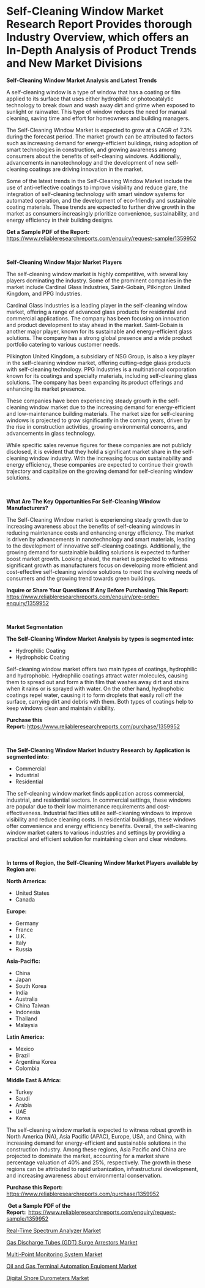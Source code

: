 <p><h1>Self-Cleaning Window Market Research Report Provides thorough Industry Overview, which offers an In-Depth Analysis of Product Trends and New Market Divisions</h1></p><p><strong>Self-Cleaning Window Market Analysis and Latest Trends</strong></p>
<p><p>A self-cleaning window is a type of window that has a coating or film applied to its surface that uses either hydrophilic or photocatalytic technology to break down and wash away dirt and grime when exposed to sunlight or rainwater. This type of window reduces the need for manual cleaning, saving time and effort for homeowners and building managers.</p><p>The Self-Cleaning Window Market is expected to grow at a CAGR of 7.3% during the forecast period. The market growth can be attributed to factors such as increasing demand for energy-efficient buildings, rising adoption of smart technologies in construction, and growing awareness among consumers about the benefits of self-cleaning windows. Additionally, advancements in nanotechnology and the development of new self-cleaning coatings are driving innovation in the market.</p><p>Some of the latest trends in the Self-Cleaning Window Market include the use of anti-reflective coatings to improve visibility and reduce glare, the integration of self-cleaning technology with smart window systems for automated operation, and the development of eco-friendly and sustainable coating materials. These trends are expected to further drive growth in the market as consumers increasingly prioritize convenience, sustainability, and energy efficiency in their building designs.</p></p>
<p><strong>Get a Sample PDF of the Report:&nbsp;</strong> <a href="https://www.reliableresearchreports.com/enquiry/request-sample/1359952">https://www.reliableresearchreports.com/enquiry/request-sample/1359952</a></p>
<p>&nbsp;</p>
<p><strong>Self-Cleaning Window Major Market Players</strong></p>
<p><p>The self-cleaning window market is highly competitive, with several key players dominating the industry. Some of the prominent companies in the market include Cardinal Glass Industries, Saint-Gobain, Pilkington United Kingdom, and PPG Industries.</p><p>Cardinal Glass Industries is a leading player in the self-cleaning window market, offering a range of advanced glass products for residential and commercial applications. The company has been focusing on innovation and product development to stay ahead in the market. Saint-Gobain is another major player, known for its sustainable and energy-efficient glass solutions. The company has a strong global presence and a wide product portfolio catering to various customer needs.</p><p>Pilkington United Kingdom, a subsidiary of NSG Group, is also a key player in the self-cleaning window market, offering cutting-edge glass products with self-cleaning technology. PPG Industries is a multinational corporation known for its coatings and specialty materials, including self-cleaning glass solutions. The company has been expanding its product offerings and enhancing its market presence.</p><p>These companies have been experiencing steady growth in the self-cleaning window market due to the increasing demand for energy-efficient and low-maintenance building materials. The market size for self-cleaning windows is projected to grow significantly in the coming years, driven by the rise in construction activities, growing environmental concerns, and advancements in glass technology.</p><p>While specific sales revenue figures for these companies are not publicly disclosed, it is evident that they hold a significant market share in the self-cleaning window industry. With the increasing focus on sustainability and energy efficiency, these companies are expected to continue their growth trajectory and capitalize on the growing demand for self-cleaning window solutions.</p></p>
<p>&nbsp;</p>
<p><strong>What Are The Key Opportunities For Self-Cleaning Window Manufacturers?</strong></p>
<p><p>The Self-Cleaning Window market is experiencing steady growth due to increasing awareness about the benefits of self-cleaning windows in reducing maintenance costs and enhancing energy efficiency. The market is driven by advancements in nanotechnology and smart materials, leading to the development of innovative self-cleaning coatings. Additionally, the growing demand for sustainable building solutions is expected to further boost market growth. Looking ahead, the market is projected to witness significant growth as manufacturers focus on developing more efficient and cost-effective self-cleaning window solutions to meet the evolving needs of consumers and the growing trend towards green buildings.</p></p>
<p><strong>Inquire or Share Your Questions If Any Before Purchasing This Report:</strong> <a href="https://www.reliableresearchreports.com/enquiry/pre-order-enquiry/1359952">https://www.reliableresearchreports.com/enquiry/pre-order-enquiry/1359952</a></p>
<p>&nbsp;</p>
<p><strong>Market Segmentation</strong></p>
<p><strong>The Self-Cleaning Window Market Analysis by types is segmented into:</strong></p>
<p><ul><li>Hydrophilic Coating</li><li>Hydrophobic Coating</li></ul></p>
<p><p>Self-cleaning window market offers two main types of coatings, hydrophilic and hydrophobic. Hydrophilic coatings attract water molecules, causing them to spread out and form a thin film that washes away dirt and stains when it rains or is sprayed with water. On the other hand, hydrophobic coatings repel water, causing it to form droplets that easily roll off the surface, carrying dirt and debris with them. Both types of coatings help to keep windows clean and maintain visibility.</p></p>
<p><strong>Purchase this Report:&nbsp;</strong><a href="https://www.reliableresearchreports.com/purchase/1359952">https://www.reliableresearchreports.com/purchase/1359952</a></p>
<p>&nbsp;</p>
<p><strong>The Self-Cleaning Window Market Industry Research by Application is segmented into:</strong></p>
<p><ul><li>Commercial</li><li>Industrial</li><li>Residential</li></ul></p>
<p><p>The self-cleaning window market finds application across commercial, industrial, and residential sectors. In commercial settings, these windows are popular due to their low maintenance requirements and cost-effectiveness. Industrial facilities utilize self-cleaning windows to improve visibility and reduce cleaning costs. In residential buildings, these windows offer convenience and energy efficiency benefits. Overall, the self-cleaning window market caters to various industries and settings by providing a practical and efficient solution for maintaining clean and clear windows.</p></p>
<p>&nbsp;</p>
<p><strong>In terms of Region, the Self-Cleaning Window Market Players available by Region are:</strong></p>
<p>
    <p> <strong> North America: </strong>
        <ul>
            <li>United States</li>
            <li>Canada</li>
        </ul>
        </p> 
    <p> <strong> Europe: </strong>
        <ul>
            <li>Germany</li>
            <li>France</li>
            <li>U.K.</li>
            <li>Italy</li>
            <li>Russia</li>
        </ul>
        </p> 
    <p> <strong> Asia-Pacific: </strong>
        <ul>
            <li>China</li>
            <li>Japan</li>
            <li>South Korea</li>
            <li>India</li>
            <li>Australia</li>
            <li>China Taiwan</li>
            <li>Indonesia</li>
            <li>Thailand</li>
            <li>Malaysia</li>
        </ul>
        </p> 
    <p> <strong> Latin America: </strong>
        <ul>
            <li>Mexico</li>
            <li>Brazil</li>
            <li>Argentina Korea</li>
            <li>Colombia</li>
        </ul>
        </p> 
    <p> <strong> Middle East & Africa: </strong>
        <ul>
            <li>Turkey</li>
            <li>Saudi</li>
            <li>Arabia</li>
            <li>UAE</li>
            <li>Korea</li>
        </ul>
    </p>
    </p>
<p><p>The self-cleaning window market is expected to witness robust growth in North America (NA), Asia Pacific (APAC), Europe, USA, and China, with increasing demand for energy-efficient and sustainable solutions in the construction industry. Among these regions, Asia Pacific and China are projected to dominate the market, accounting for a market share percentage valuation of 40% and 25%, respectively. The growth in these regions can be attributed to rapid urbanization, infrastructural development, and increasing awareness about environmental conservation.</p></p>
<p><strong>Purchase this Report: </strong><a href="https://www.reliableresearchreports.com/purchase/1359952">https://www.reliableresearchreports.com/purchase/1359952</a></p>
<p>&nbsp;<strong>Get a Sample PDF of the Report:&nbsp;&nbsp;</strong><a href="https://www.reliableresearchreports.com/enquiry/request-sample/1359952">https://www.reliableresearchreports.com/enquiry/request-sample/1359952</a></p>
<p><strong></strong></p>
<p><p><a href="https://medium.com/@pauladams6h/real-time-spectrum-analyzer-market-share-evolution-and-market-growth-trends-2024-2031-0a3ba4041d0c">Real-Time Spectrum Analyzer Market</a></p><p><a href="https://medium.com/@pauladams6h/gas-discharge-tubes-gdt-surge-arrestors-market-analysis-its-cagr-market-segmentation-and-global-4a14a395dfb1">Gas Discharge Tubes (GDT) Surge Arrestors Market</a></p><p><a href="https://medium.com/@pauladams6h/decoding-multi-point-monitoring-system-market-metrics-market-share-trends-and-growth-patterns-7284943ee91b">Multi-Point Monitoring System Market</a></p><p><a href="https://medium.com/@pauladams6h/oil-and-gas-terminal-automation-equipment-market-comprehensive-assessment-by-type-application-b317833d06cc">Oil and Gas Terminal Automation Equipment Market</a></p><p><a href="https://medium.com/@pauladams6h/digital-shore-durometers-market-outlook-industry-overview-and-forecast-2024-to-2031-8fc0f7e25f6b">Digital Shore Durometers Market</a></p></p>